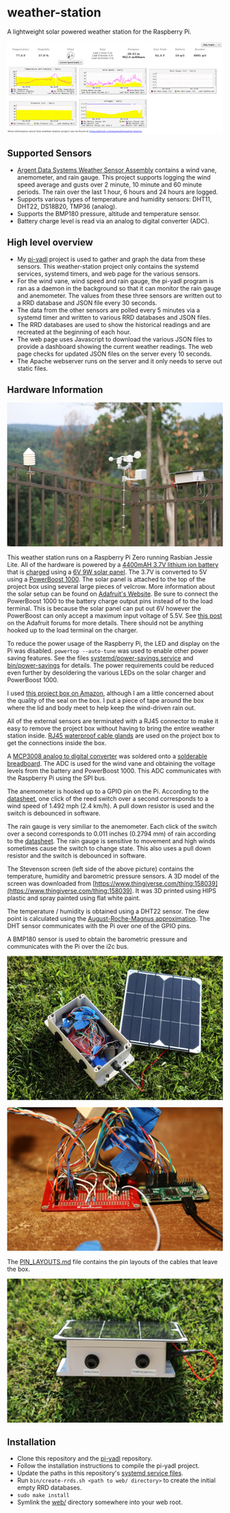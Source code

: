 # weather-station

A lightweight solar powered weather station for the Raspberry Pi.

![Screenshot](images/weather-station-screenshot.png?raw=1)

## Supported Sensors

- [Argent Data Systems Weather Sensor Assembly](https://www.sparkfun.com/products/8942)
  contains a wind vane, anemometer, and rain gauge. This project supports logging the
  wind speed average and gusts over 2 minute, 10 minute and 60 minute periods. The
  rain over the last 1 hour, 6 hours and 24 hours are logged.
- Supports various types of temperature and humidity sensors: DHT11, DHT22, DS18B20,
  TMP36 (analog).
- Supports the BMP180 pressure, altitude and temperature sensor.
- Battery charge level is read via an analog to digital converter (ADC).

## High level overview

- My [pi-yadl](https://github.com/masneyb/pi-yadl) project is used to gather and
  graph the data from these sensors. This weather-station project only contains
  the systemd services, systemd timers, and web page for the various sensors.
- For the wind vane, wind speed and rain gauge, the pi-yadl program is ran
  as a daemon in the background so that it can monitor the rain gauge and
  anemometer. The values from these three sensors are written out to a RRD
  database and JSON file every 30 seconds.
- The data from the other sensors are polled every 5 minutes via a systemd
  timer and written to various RRD databases and JSON files.
- The RRD databases are used to show the historical readings and are
  recreated at the beginning of each hour.
- The web page uses Javascript to download the various JSON files to provide
  a dashboard showing the current weather readings. The web page checks for
  updated JSON files on the server every 10 seconds.
- The Apache webserver runs on the server and it only needs to serve out static
  files.


## Hardware Information

![Complete Setup](images/weather-station-complete.jpg?raw=1)

This weather station runs on a Raspberry Pi Zero running Rasbian Jessie Lite.
All of the hardware is powered by a
[4400mAH 3.7V lithium ion battery](https://www.adafruit.com/products/354)
that is [charged](https://www.adafruit.com/products/390) using a
[6V 9W solar panel](https://www.adafruit.com/products/2747). The 3.7V is
converted to 5V using a [PowerBoost 1000](https://www.adafruit.com/products/2465).
The solar panel is attached to the top of the project box using several large
pieces of velcrow. More information about the solar setup can be found on
[Adafruit's Website](https://learn.adafruit.com/usb-dc-and-solar-lipoly-charger/overview).
Be sure to connect the PowerBoost 1000 to the battery charge output pins instead
of to the load terminal. This is because the solar panel can put out 6V however the
PowerBoost can only accept a maximum input voltage of 5.5V. See
[this post](https://forums.adafruit.com/viewtopic.php?f=19&t=59523) on the Adafruit
forums for more details. There should not be anything hooked up to the load
terminal on the charger.

To reduce the power usage of the Raspberry Pi, the LED and display on the Pi was
disabled. `powertop --auto-tune` was used to enable other power saving features.
See the files
[systemd/power-savings.service](systemd/power-savings.service) and
[bin/power-savings](bin/power-savings) for details. The power requirements
could be reduced even further by desoldering the various LEDs on the solar
charger and PowerBoost 1000.

I used
[this project box on Amazon](https://www.amazon.com/uxcell%C2%AE-Waterproof-Connect-Junction-200x120x75mm/dp/B00O9YY1G2),
although I am a little concerned about the quality of the seal on the box. I
put a piece of tape around the box where the lid and body meet to help keep the
wind-driven rain out.

All of the external sensors are terminated with a RJ45 connector to make it easy
to remove the project box without having to bring the entire weather station
inside. [RJ45 waterproof cable glands](https://www.adafruit.com/products/827)
are used on the project box to get the connections inside the box.

A [MCP3008 analog to digital converter](https://www.adafruit.com/products/856)
was soldered onto a [solderable breadboard](https://www.sparkfun.com/products/12070).
The ADC is used for the wind vane and obtaining the voltage levels from the
battery and PowerBoost 1000. This ADC communicates with the Raspberry Pi
using the SPI bus.

The anemometer is hooked up to a GPIO pin on the Pi. According to the
[datasheet](https://www.argentdata.com/files/80422_datasheet.pdf), one click
of the reed switch over a second corresponds to a wind speed of 1.492 mph
(2.4 km/h). A pull down resistor is used and the switch is debounced in
software.

The rain gauge is very similiar to the anemometer. Each click of the switch
over a second corresponds to 0.011 inches (0.2794 mm) of rain according to
the [datasheet](https://www.argentdata.com/files/80422_datasheet.pdf).
The rain gauge is sensitive to movement and high winds sometimes cause the
switch to change state. This also uses a pull down resistor and the switch
is debounced in software.

The Stevenson screen (left side of the above picture) contains the temperature,
humidity and barometric pressure sensors. A 3D model of the screen was
downloaded from
[https://www.thingiverse.com/thing:158039](https://www.thingiverse.com/thing:158039).
It was 3D printed using HIPS plastic and spray painted using flat white paint.

The temperature / humidity is obtained using a DHT22 sensor. The dew point is
calculated using the
[August-Roche-Magnus approximation](http://andrew.rsmas.miami.edu/bmcnoldy/Humidity.html).
The DHT sensor communicates with the Pi over one of the GPIO pins.

A BMP180 sensor is used to obtain the barometric pressure and communicates with
the Pi over the i2c bus.

![Inside](images/weather-station-inside-box.jpg?raw=1)

![Inside](images/weather-station-breadboard.jpg?raw=1)

The [PIN_LAYOUTS.md](PIN_LAYOUTS.md) file contains the pin layouts of the cables
that leave the box.

![Inside](images/weather-station-outside-rj45-cable-glands.jpg?raw=1)


## Installation

- Clone this repository and the [pi-yadl](https://github.com/masneyb/pi-yadl)
  repository.
- Follow the installation instructions to compile the pi-yadl project.
- Update the paths in this repository's [systemd service files](systemd/).
- Run `bin/create-rrds.sh <path to web/ directory>` to create the initial
  empty RRD databases.
- `sudo make install`
- Symlink the [web/](web/) directory somewhere into your web root.

